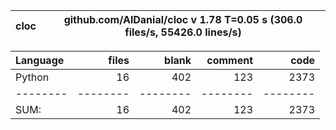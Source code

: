 cloc|github.com/AlDanial/cloc v 1.78  T=0.05 s (306.0 files/s, 55426.0 lines/s)
--- | ---

Language|files|blank|comment|code
:-------|-------:|-------:|-------:|-------:
Python|16|402|123|2373
--------|--------|--------|--------|--------
SUM:|16|402|123|2373
